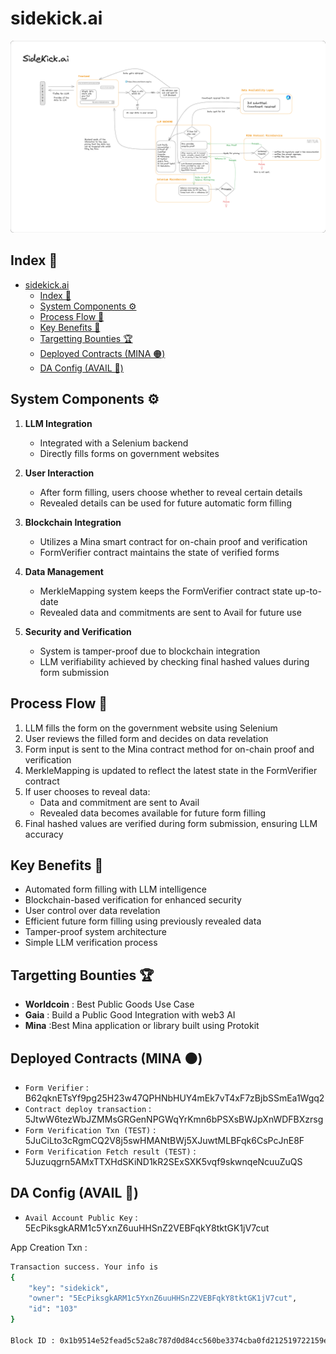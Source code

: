 # sidekick.ai

![arch](./docs/image.png)

## Index 📄

- [sidekick.ai](#sidekickai)
  - [Index 📄](#index-)
  - [System Components ⚙️](#system-components-️)
  - [Process Flow 🌊](#process-flow-)
  - [Key Benefits 🎁](#key-benefits-)
  - [Targetting Bounties 🏆](#targetting-bounties-)
  - [Deployed Contracts (MINA 🟠)](#deployed-contracts-mina-)
  - [DA Config (AVAIL 🔵)](#da-config-avail-)

## System Components ⚙️

1. **LLM Integration**

   - Integrated with a Selenium backend
   - Directly fills forms on government websites

2. **User Interaction**

   - After form filling, users choose whether to reveal certain details
   - Revealed details can be used for future automatic form filling

3. **Blockchain Integration**

   - Utilizes a Mina smart contract for on-chain proof and verification
   - FormVerifier contract maintains the state of verified forms

4. **Data Management**

   - MerkleMapping system keeps the FormVerifier contract state up-to-date
   - Revealed data and commitments are sent to Avail for future use

5. **Security and Verification**
   - System is tamper-proof due to blockchain integration
   - LLM verifiability achieved by checking final hashed values during form submission

## Process Flow 🌊

1. LLM fills the form on the government website using Selenium
2. User reviews the filled form and decides on data revelation
3. Form input is sent to the Mina contract method for on-chain proof and verification
4. MerkleMapping is updated to reflect the latest state in the FormVerifier contract
5. If user chooses to reveal data:
   - Data and commitment are sent to Avail
   - Revealed data becomes available for future form filling
6. Final hashed values are verified during form submission, ensuring LLM accuracy

## Key Benefits 🎁

- Automated form filling with LLM intelligence
- Blockchain-based verification for enhanced security
- User control over data revelation
- Efficient future form filling using previously revealed data
- Tamper-proof system architecture
- Simple LLM verification process

## Targetting Bounties 🏆

- **Worldcoin** : Best Public Goods Use Case
- **Gaia** : Build a Public Good Integration with web3 AI
- **Mina** :Best Mina application or library built using Protokit

## Deployed Contracts (MINA 🟠)

- `Form Verifier` : B62qknETsYf9pg25H23w47QPHNbHUY4mEk7vT4xF7zBjbSSmEa1Wgq2
- `Contract deploy transaction` : 5JtwW6tezWbJZMMsGRGenNPGWqYrKmn6bPSXsBWJpXnWDFBXzrsg
- `Form Verification Txn (TEST)` : 5JuCiLto3cRgmCQ2V8j5swHMANtBWj5XJuwtMLBFqk6CsPcJnE8F
- `Form Verification Fetch result (TEST)` : 5Juzuqgrn5AMxTTXHdSKiND1kR2SExSXK5vqf9skwnqeNcuuZuQS

## DA Config (AVAIL 🔵)

- `Avail Account Public Key` : 5EcPiksgkARM1c5YxnZ6uuHHSnZ2VEBFqkY8tktGK1jV7cut

App Creation Txn :

```sh
Transaction success. Your info is
{
    "key": "sidekick",
    "owner": "5EcPiksgkARM1c5YxnZ6uuHHSnZ2VEBFqkY8tktGK1jV7cut",
    "id": "103"
}

Block ID : 0x1b9514e52fead5c52a8c787d0d84cc560be3374cba0fd212519722159e48ee34
```
